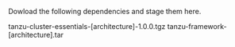 Dowload the following dependencies and stage them here.

tanzu-cluster-essentials-[architecture]-1.0.0.tgz
tanzu-framework-[architecture].tar
